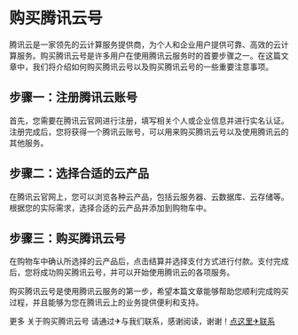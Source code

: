 # 购买腾讯云号

腾讯云是一家领先的云计算服务提供商，为个人和企业用户提供可靠、高效的云计算服务。购买腾讯云号是许多用户在使用腾讯云服务时的首要步骤之一。在这篇文章中，我们将介绍如何购买腾讯云号以及购买腾讯云号的一些重要注意事项。

## 步骤一：注册腾讯云账号
首先，您需要在腾讯云官网进行注册，填写相关个人或企业信息并进行实名认证。注册完成后，您将获得一个腾讯云账号，可以用来购买腾讯云号以及使用腾讯云的其他服务。

## 步骤二：选择合适的云产品
在腾讯云官网上，您可以浏览各种云产品，包括云服务器、云数据库、云存储等。根据您的实际需求，选择合适的云产品并添加到购物车中。

## 步骤三：购买腾讯云号
在购物车中确认所选择的云产品后，点击结算并选择支付方式进行付款。支付完成后，您将成功购买腾讯云号，并可以开始使用腾讯云的各项服务。

购买腾讯云号是使用腾讯云服务的第一步，希望本篇文章能够帮助您顺利完成购买过程，并且能够为您在腾讯云上的业务提供便利和支持。

更多 关于购买腾讯云号 请通过✈与我们联系，感谢阅读，谢谢！[点这里✈联系](https://add.k02.cc)